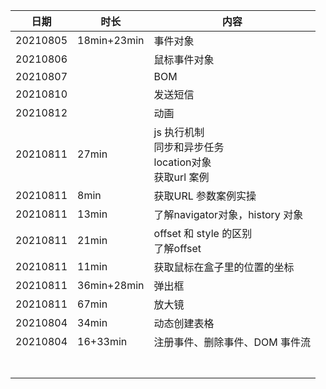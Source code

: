 | 日期     | 时长        | 内容                                                         |
| -------- | ----------- | ------------------------------------------------------------ |
| 20210805 | 18min+23min | 事件对象                                                     |
| 20210806 |             | 鼠标事件对象                                                 |
| 20210807 |             | BOM                                                          |
| 20210810 |             | 发送短信                                                     |
| 20210812 |             | 动画                                                         |
| 20210811 | 27min       | js 执行机制<br />同步和异步任务<br />location对象<br />获取url 案例 |
| 20210811 | 8min        | 获取URL 参数案例实操                                         |
| 20210811 | 13min       | 了解navigator对象，history 对象                              |
| 20210811 | 21min       | offset 和 style 的区别<br />了解offset                       |
| 20210811 | 11min       | 获取鼠标在盒子里的位置的坐标                                 |
| 20210811 | 36min+28min | 弹出框                                                       |
| 20210811 | 67min       | 放大镜                                                       |
| 20210804 | 34min       | 动态创建表格                                                 |
| 20210804 | 16+33min    | 注册事件、删除事件、DOM 事件流                               |
|          |             |                                                              |
|          |             |                                                              |
|          |             |                                                              |
|          |             |                                                              |
|          |             |                                                              |
|          |             |                                                              |
|          |             |                                                              |